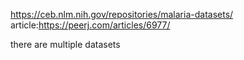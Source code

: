 https://ceb.nlm.nih.gov/repositories/malaria-datasets/
article:https://peerj.com/articles/6977/



there are multiple datasets


